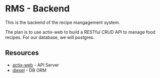 # RMS - Backend

This is the backend of the recipe mangagement system.

The plan is to use actix-web to build a RESTful CRUD API to manage food
recipes. For our database, we will postgres.

## Resources

- [actix-web](https://actix.rs/) - API Server
- [diesel](https://diesel.rs/) - DB ORM
